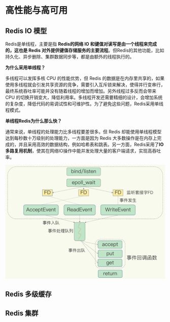 # 高性能与高可用

## Redis IO 模型

Redis是单线程，主要是指 **Redis的网络 IO 和键值对读写是由一个线程来完成的，这也是 Redis 对外提供键值存储服务的主要流程**。但Redis的其他功能，比如持久化、异步删除、集群数据同步等，都是由额外的线程执行的。

**为什么采用单线程？**

多线程可以发挥多核 CPU 的性能优势，但 Redis 的数据是在内存里共享的，如果使用多线程就会引发共享资源的竞争，需要引入互斥锁来解决，使得并行变串行，最终系统吞吐率可能并没有随着线程的增加而增加。另外线程过多反而会带来 CPU 的切换开销变大，降低利用率。多线程开发还需要精细的设计，会增加系统的复杂度，降低代码的易调试性和可维护性。为了避免这些问题，Redis采用单线程模式。

**单线程Redis为什么那么快？**

通常来说，单线程的处理能力比多线程要差很多。但 Redis 却能使用单线程模型达到每秒数十万级别的处理能力，一方面是因为 Redis 大多数操作是在内存上完成的，并且采用高效的数据结构，例如哈希表和跳表。另一方面，Redis采用了**IO多路复用机制**，使其在网络IO操作中能并发处理大量的客户端请求，实现高吞吐率。

<img src="../image/image-20220512110225993.png" alt="image-20220512110225993" style="zoom:50%;margin-left:0" />

## Redis 多级缓存



## Redis 集群

